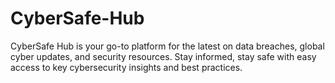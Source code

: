 # CyberSafe-Hub
CyberSafe Hub is your go-to platform for the latest on data breaches, global cyber updates, and security resources. Stay informed, stay safe with easy access to key cybersecurity insights and best practices.
